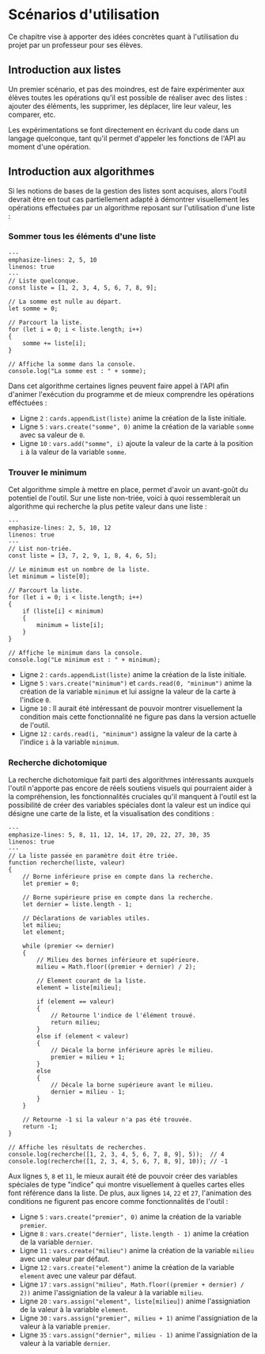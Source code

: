 # Scénarios d'utilisation
Ce chapitre vise à apporter des idées concrètes quant à l'utilisation du projet par un professeur pour ses élèves.

## Introduction aux listes
Un premier scénario, et pas des moindres, est de faire expérimenter aux élèves toutes les opérations qu'il est possible de réaliser avec des listes : ajouter des éléments, les supprimer, les déplacer, lire leur valeur, les comparer, etc.

Les expérimentations se font directement en écrivant du code dans un langage quelconque, tant qu'il permet d'appeler les fonctions de l'API au moment d'une opération.

## Introduction aux algorithmes
Si les notions de bases de la gestion des listes sont acquises, alors l'outil devrait être en tout cas partiellement adapté à démontrer visuellement les opérations effectuées par un algorithme reposant sur l'utilisation d'une liste :

### Sommer tous les éléments d'une liste

```{code-block} js
---
emphasize-lines: 2, 5, 10
linenos: true
---
// Liste quelconque.
const liste = [1, 2, 3, 4, 5, 6, 7, 8, 9];

// La somme est nulle au départ.
let somme = 0;

// Parcourt la liste.
for (let i = 0; i < liste.length; i++)
{
    somme += liste[i];
}

// Affiche la somme dans la console.
console.log("La somme est : " + somme);
```

Dans cet algorithme certaines lignes peuvent faire appel à l'API afin d'animer l'exécution du programme et de mieux comprendre les opérations efféctuées : 
* Ligne ```2``` : ```cards.appendList(liste)``` anime la création de la liste initiale.
* Ligne ```5``` : ```vars.create("somme", 0)``` anime la création de la variable ```somme``` avec sa valeur de ```0```.
* Ligne ```10``` : ```vars.add("somme", i)``` ajoute la valeur de la carte à la position ```i``` à la valeur de la variable ```somme```.

### Trouver le minimum
Cet algorithme simple à mettre en place, permet d'avoir un avant-goût du potentiel de l'outil. Sur une liste non-triée, voici à quoi ressemblerait un algorithme qui recherche la plus petite valeur dans une liste :

```{code-block} js
---
emphasize-lines: 2, 5, 10, 12
linenos: true
---
// List non-triée.
const liste = [3, 7, 2, 9, 1, 8, 4, 6, 5];

// Le minimum est un nombre de la liste.
let minimum = liste[0];

// Parcourt la liste.
for (let i = 0; i < liste.length; i++)
{
    if (liste[i] < minimum)
    {
        minimum = liste[i];
    }
}

// Affiche le minimum dans la console.
console.log("Le minimum est : " + minimum);
```

* Ligne ```2``` : ```cards.appendList(liste)``` anime la création de la liste initiale.
* Ligne ```5``` : ```vars.create("minimum")``` et ```cards.read(0, "minimum")``` anime la création de la variable ```minimum``` et lui assigne la valeur de la carte à l'indice ```0```.
* Ligne ```10``` : Il aurait été intéressant de pouvoir montrer visuellement la condition mais cette fonctionnalité ne figure pas dans la version actuelle de l'outil.
* Ligne ```12``` : ```cards.read(i, "minimum")``` assigne la valeur de la carte à l'indice ```i``` à la variable ```minimum```.

### Recherche dichotomique
La recherche dichotomique fait parti des algorithmes intéressants auxquels l'outil n'apporte pas encore de réels soutiens visuels qui pourraient aider à la compréhension, les fonctionnalités cruciales qu'il manquent à l'outil est la possibilité de créer des variables spéciales dont la valeur est un indice qui désigne une carte de la liste, et la visualisation des conditions :

```{code-block} js
---
emphasize-lines: 5, 8, 11, 12, 14, 17, 20, 22, 27, 30, 35
linenos: true
---
// La liste passée en paramètre doit être triée.
function recherche(liste, valeur)
{
    // Borne inférieure prise en compte dans la recherche.
    let premier = 0;

    // Borne supérieure prise en compte dans la recherche.
    let dernier = liste.length - 1;
    
    // Déclarations de variables utiles.
    let milieu;
    let element;

    while (premier <= dernier)
    {
        // Milieu des bornes inférieure et supérieure.
        milieu = Math.floor((premier + dernier) / 2);

        // Element courant de la liste.
        element = liste[milieu];

        if (element == valeur)
        {
            // Retourne l'indice de l'élément trouvé.
            return milieu;
        }
        else if (element < valeur)
        {
            // Décale la borne inférieure après le milieu.
            premier = milieu + 1;
        }
        else
        {
            // Décale la borne supérieure avant le milieu.
            dernier = milieu - 1;
        }
    }

    // Retourne -1 si la valeur n'a pas été trouvée.
    return -1;
}

// Affiche les résultats de recherches.
console.log(recherche([1, 2, 3, 4, 5, 6, 7, 8, 9], 5));  // 4
console.log(recherche([1, 2, 3, 4, 5, 6, 7, 8, 9], 10)); // -1
```

Aux lignes ```5```, ```8``` et ```11```, le mieux aurait été de pouvoir créer des variables spéciales de type "indice" qui montre visuellement à quelles cartes elles font référence dans la liste. De plus, aux lignes ```14```, ```22``` et ```27```, l'animation des conditions ne figurent pas encore comme fonctionnalités de l'outil :

* Ligne ```5``` : ```vars.create("premier", 0)``` anime la création de la variable ```premier```.
* Ligne ```8``` : ```vars.create("dernier", liste.length - 1)``` anime la création de la variable ```dernier```.
* Ligne ```11``` : ```vars.create("milieu")``` anime la création de la variable ```milieu``` avec une valeur par défaut.
* Ligne ```12``` : ```vars.create("element")``` anime la création de la variable ```element``` avec une valeur par défaut.
* Ligne ```17``` : ```vars.assign("milieu", Math.floor((premier + dernier) / 2))``` anime l'assigniation de la valeur à la variable ```milieu```.
* Ligne ```20``` : ```vars.assign("element", liste[milieu])``` anime l'assigniation de la valeur à la variable ```element```.
* Ligne ```30``` : ```vars.assign("premier", milieu + 1)``` anime l'assigniation de la valeur à la variable ```premier```.
* Ligne ```35``` : ```vars.assign("dernier", milieu - 1)``` anime l'assigniation de la valeur à la variable ```dernier```.